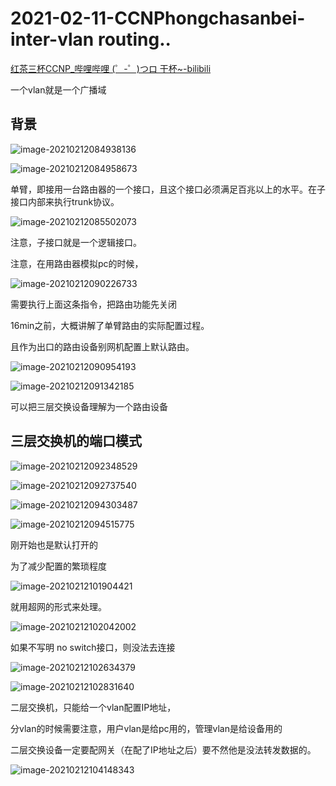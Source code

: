 # 2021-02-11-CCNPhongchasanbei-inter-vlan routing..

[红茶三杯CCNP_哔哩哔哩 (゜-゜)つロ 干杯~-bilibili](https://www.bilibili.com/video/BV12W411k7ee?p=6)

一个vlan就是一个广播域

## 背景

![image-20210212084938136](2021-02-11-CCNPhongchasanbei-inter-vlan%20routing.assets/image-20210212084938136.png)

![image-20210212084958673](2021-02-11-CCNPhongchasanbei-inter-vlan%20routing.assets/image-20210212084958673.png)

单臂，即接用一台路由器的一个接口，且这个接口必须满足百兆以上的水平。在子接口内部来执行trunk协议。

![image-20210212085502073](2021-02-11-CCNPhongchasanbei-inter-vlan%20routing.assets/image-20210212085502073.png)

注意，子接口就是一个逻辑接口。

注意，在用路由器模拟pc的时候，

![image-20210212090226733](2021-02-11-CCNPhongchasanbei-inter-vlan%20routing.assets/image-20210212090226733.png)

需要执行上面这条指令，把路由功能先关闭



16min之前，大概讲解了单臂路由的实际配置过程。

且作为出口的路由设备别网机配置上默认路由。

![image-20210212090954193](2021-02-11-CCNPhongchasanbei-inter-vlan%20routing.assets/image-20210212090954193.png)

![image-20210212091342185](2021-02-11-CCNPhongchasanbei-inter-vlan%20routing.assets/image-20210212091342185.png)

可以把三层交换设备理解为一个路由设备

## 三层交换机的端口模式

![image-20210212092348529](2021-02-11-CCNPhongchasanbei-inter-vlan%20routing.assets/image-20210212092348529.png)

![image-20210212092737540](2021-02-11-CCNPhongchasanbei-inter-vlan%20routing.assets/image-20210212092737540.png)

![image-20210212094303487](2021-02-11-CCNPhongchasanbei-inter-vlan%20routing.assets/image-20210212094303487.png)

![image-20210212094515775](2021-02-11-CCNPhongchasanbei-inter-vlan%20routing.assets/image-20210212094515775.png)

刚开始也是默认打开的

为了减少配置的繁琐程度

![image-20210212101904421](2021-02-11-CCNPhongchasanbei-inter-vlan%20routing.assets/image-20210212101904421.png)

就用超网的形式来处理。

![image-20210212102042002](2021-02-11-CCNPhongchasanbei-inter-vlan%20routing.assets/image-20210212102042002.png)

如果不写明 no switch接口，则没法去连接

![image-20210212102634379](2021-02-11-CCNPhongchasanbei-inter-vlan%20routing.assets/image-20210212102634379.png)

![image-20210212102831640](2021-02-11-CCNPhongchasanbei-inter-vlan%20routing.assets/image-20210212102831640.png)

二层交换机，只能给一个vlan配置IP地址，

分vlan的时候需要注意，用户vlan是给pc用的，管理vlan是给设备用的

二层交换设备一定要配网关（在配了IP地址之后）要不然他是没法转发数据的。

![image-20210212104148343](2021-02-11-CCNPhongchasanbei-inter-vlan%20routing.assets/image-20210212104148343.png)